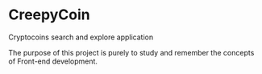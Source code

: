 # CreepyCoin
Cryptocoins search and explore application

The purpose of this project is purely to study and remember the concepts of Front-end development.
